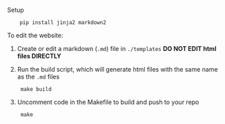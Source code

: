 Setup

        pip install jinja2 markdown2

To edit the website:

1. Create or edit a markdown (`.md`) file in `./templates`  **DO NOT EDIT html files DIRECTLY**
2. Run the build script, which will generate html files with the same name as the `.md` files

        make build

3. Uncomment code in the Makefile to build and push to your repo

        make

